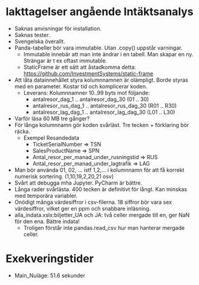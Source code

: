 # Iakttagelser angående Intäktsanalys

* Saknas anvisningar för installation.
* Saknas tester.
* Svengelska överallt.
* Panda-tabeller bör vara immutable. Utan .copy() uppstår varningar.
	* Immutable innebär att man inte ändrar i en tabell. Man skapar en ny. Strängar är t ex oftast immutable.
	* StaticFrame är ett sätt att åstadkomma detta: https://github.com/InvestmentSystems/static-frame
* Att låta datainnehållet styra kolumnnamnen är olämpligt. Borde styras med en parameter. Kostar tid och komplicerar koden.
	* Leverans: Kolumnnamner 10..99 byts mot följande:
		* antalresor_dag_1 .. antalresor_dag_30 (01 .. 30)
		* antalresor_rus_dag_1 .. antalresor_rus_dag_30 (R01 .. R30)
		* antalresor_lag_dag_1 .. antalresor_lag_dag_30 (L01 .. L30)
* Varför läsa 60 MB tre gånger?
* För långa kolumnnamn gör koden svårläst. Tre tecken + förklaring bör räcka.
	* Exempel Resandedata
		* TicketSerialNumber => TSN
		* SalesProductName => SPN
		* Antal_resor_per_manad_under_rusningstid => RUS
		* Antal_resor_per_manad_under_lagtrafik => LAG
* Man bör använda 01, 02, ... istf 1,2,... i kolumnnamn för att få korrekt numerisk sortering. (1,10,19,2,20,21 osv)
* Svårt att debugga mha Jupyter. PyCharm är bättre.
* Långa rader svårlästa. 400 tecken är definitivt för långt. Kan minskas med temporära variabler.
* Onödigt många värdesiffror i csv-filerna. 18 siffror bör vara sex värdesiffror, vilket ger en ppm och snabbare inläsning.
* alla_indata.xslx:biljetter_UA och JA: två celler mergade till en, ger NaN för den ena. Bättre indata!
	* Troligen förstår inte pandas.read_csv hur man hanterar mergade celler.

# Exekveringstider
* Main_Nuläge: 51.6 sekunder
